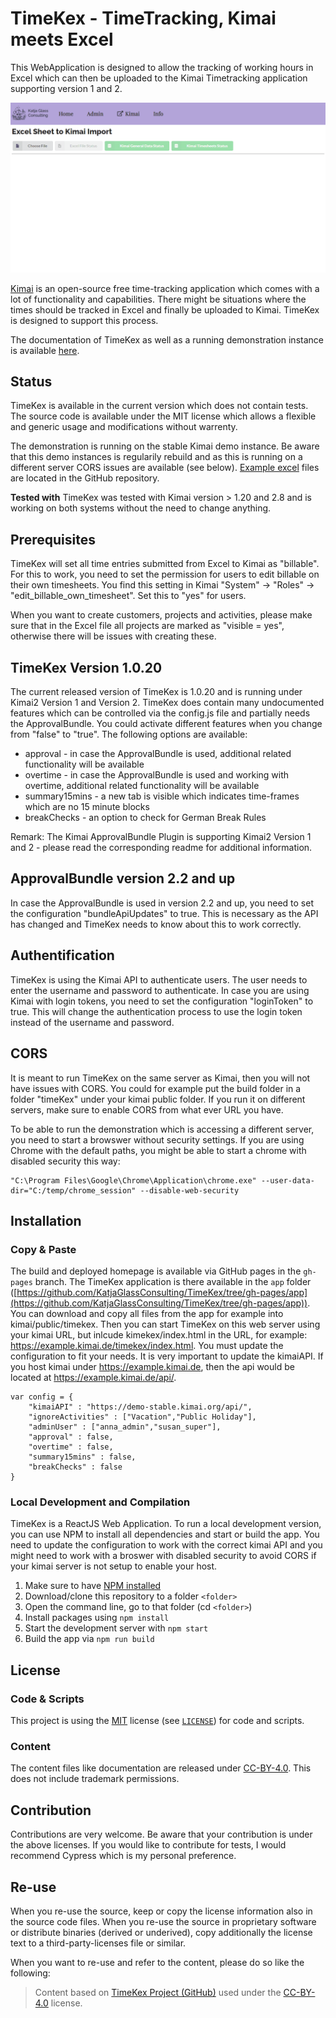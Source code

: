 # TimeKex - TimeTracking, Kimai meets Excel

This WebApplication is designed to allow the tracking of working hours in Excel which can then be uploaded to the Kimai Timetracking application supporting version 1 and 2.

![Screenshot of login screen](./docs/img/timesheet_to_kimai_01.gif)

[Kimai](https://www.kimai.org/) is an open-source free time-tracking application which comes with a lot of functionality and capabilities. There might be situations where the times should be tracked in Excel and finally be uploaded to Kimai. TimeKex is designed to support this process.

The documentation of TimeKex as well as a running demonstration instance is available [here](https://katjaglassconsulting.github.io/TimeKex/).

## Status

TimeKex is available in the current version which does not contain tests. The source code is available under the MIT license which allows a flexible and generic usage and modifications without warrenty.

The demonstration is running on the stable Kimai demo instance. Be aware that this demo instances is regularily rebuild and as this is running on a different server CORS issues are available (see below). [Example excel](https://github.com/KatjaGlassConsulting/TimeKex/tree/main/exampleFiles) files are located in the GitHub repository.

**Tested with** TimeKex was tested with Kimai version > 1.20 and 2.8 and is working on both systems without the need to change anything.

## Prerequisites

TimeKex will set all time entries submitted from Excel to Kimai as "billable". For this to work, you need to set the permission for users to edit billable on their own timesheets. You find this setting in Kimai "System" -> "Roles" -> "edit_billable_own_timesheet". Set this to "yes" for users.

When you want to create customers, projects and activities, please make sure that in the Excel file all projects are marked as "visible = yes", otherwise there will be issues with creating these.

## TimeKex Version 1.0.20

The current released version of TimeKex is 1.0.20 and is running under Kimai2 Version 1 and Version 2. TimeKex does contain many undocumented features which can be controlled via the config.js file and partially needs the ApprovalBundle. You could activate different features when you change from "false" to "true". The following options are available:

  - approval - in case the ApprovalBundle is used, additional related functionality will be available
  - overtime - in case the ApprovalBundle is used and working with overtime, additional related functionality will be available
  - summary15mins - a new tab is visible which indicates time-frames which are no 15 minute blocks
  - breakChecks - an option to check for German Break Rules

Remark: The Kimai ApprovalBundle Plugin is supporting Kimai2 Version 1 and 2 - please read the corresponding readme for additional information.

## ApprovalBundle version 2.2 and up

In case the ApprovalBundle is used in version 2.2 and up, you need to set the configuration "bundleApiUpdates" to true. This is necessary as the API has changed and TimeKex needs to know about this to work correctly.

## Authentification

TimeKex is using the Kimai API to authenticate users. The user needs to enter the username and password to authenticate. In case you are using Kimai with login tokens, you need to set the configuration "loginToken" to true. This will change the authentication process to use the login token instead of the username and password.

## CORS

It is meant to run TimeKex on the same server as Kimai, then you will not have issues with CORS. You could for example put the build folder in a folder "timeKex" under your kimai public folder. If you run it on different servers, make sure to enable CORS from what ever URL you have.

To be able to run the demonstration which is accessing a different server, you need to start a browswer without security settings. If you are using Chrome with the default paths, you might be able to start a chrome with disabled security this way:

```
"C:\Program Files\Google\Chrome\Application\chrome.exe" --user-data-dir="C:/temp/chrome_session" --disable-web-security
```

## Installation

### Copy & Paste

The build and deployed homepage is available via GitHub pages in the `gh-pages` branch. The TimeKex application is there available in the `app` folder ([https://github.com/KatjaGlassConsulting/TimeKex/tree/gh-pages/app](https://github.com/KatjaGlassConsulting/TimeKex/tree/gh-pages/app)). You can download and copy all files from the app for example into kimai/public/timekex. Then you can start TimeKex on this web server using your kimai URL, but inlcude kimekex/index.html in the URL, for example: https://example.kimai.de/timekex/index.html. You must update the configuration to fit your needs. It is very important to update the kimaiAPI. If you host kimai under https://example.kimai.de, then the api would be located at  https://example.kimai.de/api/.

```JS
var config = {
    "kimaiAPI" : "https://demo-stable.kimai.org/api/",
    "ignoreActivities" : ["Vacation","Public Holiday"],
    "adminUser" : ["anna_admin","susan_super"],
    "approval" : false,
    "overtime" : false,
    "summary15mins" : false,
    "breakChecks" : false
}
```

### Local Development and Compilation

TimeKex is a ReactJS Web Application. To run a local development version, you can use NPM to install all dependencies and start or build the app. You need to update the configuration to work with the correct kimai API and you might need to work with a broswer with disabled security to avoid CORS if your kimai server is not setup to enable your host.

1. Make sure to have [NPM installed](https://docs.npmjs.com/downloading-and-installing-node-js-and-npm)
2. Download/clone this repository to a folder `<folder>`
3. Open the command line, go to that folder (cd `<folder>`)
4. Install packages using `npm install`
5. Start the development server with `npm start`
6. Build the app via `npm run build`

## License

### Code & Scripts

This project is using the [MIT](http://www.opensource.org/licenses/MIT "The MIT License | Open Source Initiative") license (see [`LICENSE`](LICENSE)) for code and scripts.

### Content

The content files like documentation are released under [CC-BY-4.0](https://creativecommons.org/licenses/by/4.0/). This does not include trademark permissions.

## Contribution

Contributions are very welcome. Be aware that your contribution is under the above licenses. If you would like to contribute for tests, I would recommend Cypress which is my personal preference. 

## Re-use

When you re-use the source, keep or copy the license information also in the source code files. When you re-use the source in proprietary software or distribute binaries (derived or underived), copy additionally the license text to a third-party-licenses file or similar.

When you want to re-use and refer to the content, please do so like the following:

> Content based on [TimeKex Project (GitHub)](https://github.com/KatjaGlassConsulting/TimeKex) used under the [CC-BY-4.0](https://creativecommons.org/licenses/by/4.0/) license.


